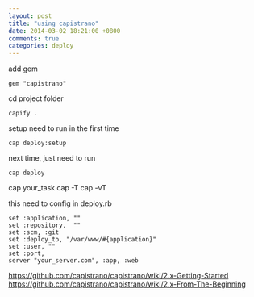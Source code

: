 ```yaml
---
layout: post
title: "using capistrano"
date: 2014-03-02 18:21:00 +0800
comments: true
categories: deploy
---
```




add gem
```
gem "capistrano"
```

cd project folder
```
capify .
```

setup need to run in the first time
```
cap deploy:setup
```

next time, just need to run
```
cap deploy
```

cap your_task
cap -T
cap -vT


this need to config in deploy.rb
```
set :application, ""
set :repository,  ""
set :scm, :git
set :deploy_to, "/var/www/#{application}"
set :user, ""
set :port, 
server "your_server.com", :app, :web
```

https://github.com/capistrano/capistrano/wiki/2.x-Getting-Started
https://github.com/capistrano/capistrano/wiki/2.x-From-The-Beginning
